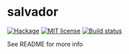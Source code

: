# salvador

[![Hackage](https://img.shields.io/hackage/v/salvador.svg)](https://hackage.haskell.org/package/salvador)
[![MIT license](https://img.shields.io/badge/license-MIT-blue.svg)](LICENSE)
[![Build status](https://secure.travis-ci.org/jacobstern/salvador.svg)](https://travis-ci.org/jacobstern/salvador)

See README for more info